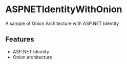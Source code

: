 ASPNETIdentityWithOnion
=======================

A sample of Onion Architecture with ASP.NET Identity

## Features

* ASP.NET Identity
* Onion architecture

